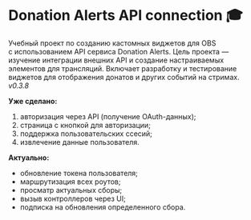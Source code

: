 # Donation Alerts API connection 🎓

Учебный проект по созданию кастомных виджетов для OBS с использованием API сервиса Donation Alerts. Цель проекта — изучение интеграции внешних API и создание настраиваемых элементов для трансляций. Включает разработку и тестирование виджетов для отображения донатов и других событий на стримах.
_v0.3.8_

**Уже сделано:**

1. авторизация через API (получение OAuth-данных);
2. страница с кнопкой для авторизации;
3. поддержка пользовательских ссесий;
4. извлечение данные пользователя.

**Актуально:**

- обновление токена пользователя;
- маршрутизация всех роутов;
- просматр актуальных сборы;
- вызыв контроллеров через UI;
- подписка на обновления определенного сбора.
